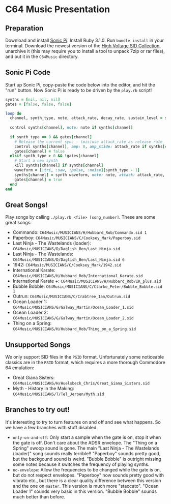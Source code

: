 # C64 Music Presentation

## Preparation
Download and install [Sonic Pi](https://sonic-pi.net). Install Ruby 3.1.0. Run `bundle install` in your terminal.
Download the newest version of the [High Voltage SID Collection](https://www.hvsc.c64.org), unarchive it (this may
require you to install a tool to unpack 7zip or rar files), and put it in the `C64Music` directory.

## Sonic Pi Code
Start up Sonic Pi, copy-paste the code below into the editor, and hit the "run" button. Now Sonic Pi is ready to be
driven by the `play.rb` script!

```ruby
synths = [nil, nil, nil]
gates = [false, false, false]

loop do
  channel, synth_type, note, attack_rate, decay_rate, sustain_level = sync "/osc*/trigger"
  
  control synths[channel], note: note if synths[channel]
  
  if synth_type == 0 && gates[channel]
    # Release the current sync - (mis)use attack_rate as release rate
    control synths[channel], amp: 0, amp_slide: attack_rate if synths[channel]
    gates[channel] = false
  elsif synth_type > 0 && !gates[channel]
    # Start a new synth
    kill synths[channel] if synths[channel]
    waveform = [:tri, :saw, :pulse, :noise][synth_type - 1]
    synths[channel] = synth waveform, note: note, attack: attack_rate, decay: decay_rate, sustain_level: sustain_level, sustain: 100
    gates[channel] = true
  end
end
```

## Great Songs!
Play songs by calling `./play.rb <file> [song_number]`. These are some great songs:
* Commando: `C64Music/MUSICIANS/H/Hubbard_Rob/Commando.sid 1`
* Paperboy: `C64Music/MUSICIANS/C/Cooksey_Mark/Paperboy.sid`
* Last Ninja - The Wastelands (loader): `C64Music/MUSICIANS/D/Daglish_Ben/Last_Ninja.sid`
* Last Ninja - The Wastelands: `C64Music/MUSICIANS/D/Daglish_Ben/Last_Ninja.sid 6`
* 1942: `C64Music/MUSICIANS/C/Cooksey_Mark/1942.sid`
* International Karate: `C64Music/MUSICIANS/H/Hubbard_Rob/International_Karate.sid`
* International Karate +: `C64Music/MUSICIANS/H/Hubbard_Rob/IK_plus.sid`
* Bubble Bobble: `C64Music/MUSICIANS/C/Clarke_Peter/Bubble_Bobble.sid 1`
* Outrun: `C64Music/MUSICIANS/C/Crabtree_Ian/Outrun.sid`
* Ocean Loader 1: `C64Music/MUSICIANS/G/Galway_Martin/Ocean_Loader_1.sid`
* Ocean Loader 2: `C64Music/MUSICIANS/G/Galway_Martin/Ocean_Loader_2.sid`
* Thing on a Spring: `C64Music/MUSICIANS/H/Hubbard_Rob/Thing_on_a_Spring.sid`

## Unsupported Songs
We only support SID files in the `PSID` format. Unfortunately some noticeable classics are in the `RSID` format, which requires
a more thorough Commodore 64 emulation:
* Great Giana Sisters: `C64Music/MUSICIANS/H/Huelsbeck_Chris/Great_Giana_Sisters.sid`
* Myth - History in the Making: `C64Music/MUSICIANS/T/Tel_Jeroen/Myth.sid`

## Branches to try out!
It's interesting to try to turn features on and off and see what happens. So we have a few branches with stuff disabled.
* `only-on-and-off`: Only start a sample when the gate is on, stop it when the gate is off. Don't care about the ADSR envelope.
  The "Thing on a Spring" swoop sound is gone. The main "Last Ninja - The Wastelands (loader)" song sounds really terrible!!
  "Paperboy" sounds pretty good, but the backgound sound is weird. "Bubble Bobble" is outright missing some notes because it
  switches the frequency of playing synths.
* `no-envelope`: Allow the frequencies to be changed while the gate is on, but do not respect envelopes. "Paperboy" now sounds
  pretty good with vibrato etc., but there is a clear quality difference between this version and the one on `master`. This
  version is much more "staccato". "Ocean Loader 1" sounds very basic in this version. "Bubble Bobble" sounds much better than
  before.
